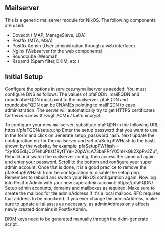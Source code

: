 Mailserver
----------

This is a generic mailserver module for NixOS.
The following components are used:
- Dovecot (IMAP, ManageSieve, LDA)
- Postfix (MTA, MSA)
- Postfix Admin (User administration through a web interface)
- Nginx (Webserver for the web components)
- Roundcube (Webmail)
- Rspamd (Spam filter, DKIM, etc.)


Initial Setup
-------------
Configure the options in services.mymailserver as needed:
You must configure DNS as follows:
The values of pfaFQDN, mailFQDN and roundcubeFQDN must point to
the mailserver. pfaFQDN and roundcubeFQDN can be CNAMEs pointing
to mailFQDN to ease administration.
The server will automatically try to get HTTPS certificates for
these names through ACME / Let's Encrypt.

To configure your new mailserver, substitute pfaFQDN in the following
URL: https://pfaFQDN/setup.php
Enter the setup password that you want to use in the form and 
click on Generate setup_password hash.
Next update the configuration.nix for the mailserver and set
pfaSetupPWHash to the hash shown by the website, for example:
pfaSetupPWHash = "$2y$10$EdLjCOTehuPtIsfZRytTYeH20pW/LA73baFPhY05nHkGk2XpPv3Zu";
Rebuild and switch the mailserver config, then access the same url
again and enter your password. Scroll to the bottom and configure
your super admin account.
Once that is done, it is a good practice to remove the pfaSetupPWHash
from the configuration to disable the setup.php. Remember to
rebuild and switch your NixOS configuration again.
Now log into Postfix Admin with your new superadmin account:
https://pfaFQDN/
Setup admin accounts, domains and mailboxes as required.
Make sure to create the mailbox for the adminAddress if it's
a local mailbox. RFC requires that address to be monitored.
If you ever change the adminAddress, make sure to update
all aliasses as necessary, as adminAddress only affects newly
created domains in PostfixAdmin.

DKIM keys need to be generated manually through the dkim-generate
script.
